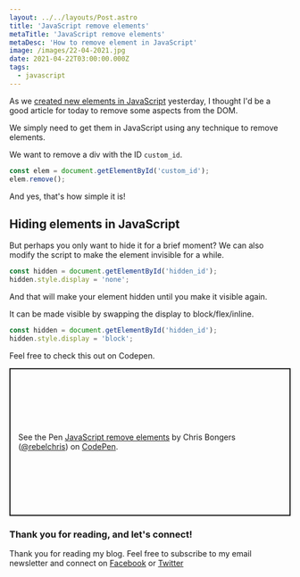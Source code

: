 ```yaml
---
layout: ../../layouts/Post.astro
title: 'JavaScript remove elements'
metaTitle: 'JavaScript remove elements'
metaDesc: 'How to remove element in JavaScript'
image: /images/22-04-2021.jpg
date: 2021-04-22T03:00:00.000Z
tags:
  - javascript
---
```


As we [created new elements in JavaScript](https://daily-dev-tips.com/posts/javascript-creating-a-new-element/) yesterday, I thought I'd be a good article for today to remove some aspects from the DOM.

We simply need to get them in JavaScript using any technique to remove elements.

We want to remove a div with the ID `custom_id`.

```js
const elem = document.getElementById('custom_id');
elem.remove();
```

And yes, that's how simple it is!

## Hiding elements in JavaScript

But perhaps you only want to hide it for a brief moment?
We can also modify the script to make the element invisible for a while.

```js
const hidden = document.getElementById('hidden_id');
hidden.style.display = 'none';
```

And that will make your element hidden until you make it visible again.

It can be made visible by swapping the display to block/flex/inline.

```js
const hidden = document.getElementById('hidden_id');
hidden.style.display = 'block';
```

Feel free to check this out on Codepen.

<p class="codepen" data-height="265" data-theme-id="dark" data-default-tab="js,result" data-user="rebelchris" data-slug-hash="PoWdmOP" style="height: 265px; box-sizing: border-box; display: flex; align-items: center; justify-content: center; border: 2px solid; margin: 1em 0; padding: 1em;" data-pen-title="JavaScript remove elements">
  <span>See the Pen <a href="https://codepen.io/rebelchris/pen/PoWdmOP">
  JavaScript remove elements</a> by Chris Bongers (<a href="https://codepen.io/rebelchris">@rebelchris</a>)
  on <a href="https://codepen.io">CodePen</a>.</span>
</p>
<script async src="https://cpwebassets.codepen.io/assets/embed/ei.js"></script>

### Thank you for reading, and let's connect!

Thank you for reading my blog. Feel free to subscribe to my email newsletter and connect on [Facebook](https://www.facebook.com/DailyDevTipsBlog) or [Twitter](https://twitter.com/DailyDevTips1)
